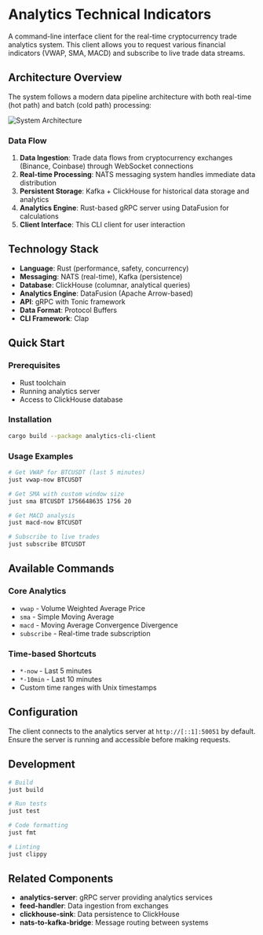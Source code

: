# Analytics Technical Indicators

A command-line interface client for the real-time cryptocurrency trade analytics system. This client allows you to request various financial indicators (VWAP, SMA, MACD) and subscribe to live trade data streams.

## Architecture Overview

The system follows a modern data pipeline architecture with both real-time (hot path) and batch (cold path) processing:

![System Architecture](../architecture.png)

### Data Flow

1. **Data Ingestion**: Trade data flows from cryptocurrency exchanges (Binance, Coinbase) through WebSocket connections
2. **Real-time Processing**: NATS messaging system handles immediate data distribution
3. **Persistent Storage**: Kafka + ClickHouse for historical data storage and analytics
4. **Analytics Engine**: Rust-based gRPC server using DataFusion for calculations
5. **Client Interface**: This CLI client for user interaction

## Technology Stack

- **Language**: Rust (performance, safety, concurrency)
- **Messaging**: NATS (real-time), Kafka (persistence)
- **Database**: ClickHouse (columnar, analytical queries)
- **Analytics Engine**: DataFusion (Apache Arrow-based)
- **API**: gRPC with Tonic framework
- **Data Format**: Protocol Buffers
- **CLI Framework**: Clap

## Quick Start

### Prerequisites

- Rust toolchain
- Running analytics server
- Access to ClickHouse database

### Installation

```bash
cargo build --package analytics-cli-client
```

### Usage Examples

```bash
# Get VWAP for BTCUSDT (last 5 minutes)
just vwap-now BTCUSDT

# Get SMA with custom window size
just sma BTCUSDT 1756648635 1756 20

# Get MACD analysis
just macd-now BTCUSDT

# Subscribe to live trades
just subscribe BTCUSDT
```

## Available Commands

### Core Analytics
- `vwap` - Volume Weighted Average Price
- `sma` - Simple Moving Average
- `macd` - Moving Average Convergence Divergence
- `subscribe` - Real-time trade subscription

### Time-based Shortcuts
- `*-now` - Last 5 minutes
- `*-10min` - Last 10 minutes
- Custom time ranges with Unix timestamps

## Configuration

The client connects to the analytics server at `http://[::1]:50051` by default. Ensure the server is running and accessible before making requests.

## Development

```bash
# Build
just build

# Run tests
just test

# Code formatting
just fmt

# Linting
just clippy
```

## Related Components

- **analytics-server**: gRPC server providing analytics services
- **feed-handler**: Data ingestion from exchanges
- **clickhouse-sink**: Data persistence to ClickHouse
- **nats-to-kafka-bridge**: Message routing between systems
